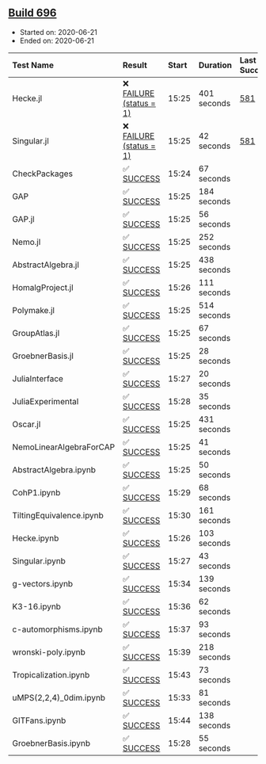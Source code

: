 ## [Build 696](https://oscarci.mathematik.uni-kl.de/job/oscar-julia-1.4/696/)

* Started on: 2020-06-21
* Ended on: 2020-06-21

| Test Name    | Result | Start | Duration | Last Success | First Failure |
|:-------------|:-------|:------|:---------|:-------------|:--------------|
| Hecke.jl | ❌ [FAILURE (status = 1)](https://oscarci.mathematik.uni-kl.de/job/oscar-julia-1.4/696/artifact/logs/build-696/Hecke.jl.log) | 15:25 | 401 seconds | [581](https://oscarci.mathematik.uni-kl.de/job/oscar-julia-1.4/581/) | [582](https://oscarci.mathematik.uni-kl.de/job/oscar-julia-1.4/582/) |
| Singular.jl | ❌ [FAILURE (status = 1)](https://oscarci.mathematik.uni-kl.de/job/oscar-julia-1.4/696/artifact/logs/build-696/Singular.jl.log) | 15:25 | 42 seconds | [581](https://oscarci.mathematik.uni-kl.de/job/oscar-julia-1.4/581/) | [582](https://oscarci.mathematik.uni-kl.de/job/oscar-julia-1.4/582/) |
| CheckPackages | ✅ [SUCCESS](https://oscarci.mathematik.uni-kl.de/job/oscar-julia-1.4/696/artifact/logs/build-696/CheckPackages.log) | 15:24 | 67 seconds |  |  |
| GAP | ✅ [SUCCESS](https://oscarci.mathematik.uni-kl.de/job/oscar-julia-1.4/696/artifact/logs/build-696/GAP.log) | 15:25 | 184 seconds |  |  |
| GAP.jl | ✅ [SUCCESS](https://oscarci.mathematik.uni-kl.de/job/oscar-julia-1.4/696/artifact/logs/build-696/GAP.jl.log) | 15:25 | 56 seconds |  |  |
| Nemo.jl | ✅ [SUCCESS](https://oscarci.mathematik.uni-kl.de/job/oscar-julia-1.4/696/artifact/logs/build-696/Nemo.jl.log) | 15:25 | 252 seconds |  |  |
| AbstractAlgebra.jl | ✅ [SUCCESS](https://oscarci.mathematik.uni-kl.de/job/oscar-julia-1.4/696/artifact/logs/build-696/AbstractAlgebra.jl.log) | 15:25 | 438 seconds |  |  |
| HomalgProject.jl | ✅ [SUCCESS](https://oscarci.mathematik.uni-kl.de/job/oscar-julia-1.4/696/artifact/logs/build-696/HomalgProject.jl.log) | 15:26 | 111 seconds |  |  |
| Polymake.jl | ✅ [SUCCESS](https://oscarci.mathematik.uni-kl.de/job/oscar-julia-1.4/696/artifact/logs/build-696/Polymake.jl.log) | 15:25 | 514 seconds |  |  |
| GroupAtlas.jl | ✅ [SUCCESS](https://oscarci.mathematik.uni-kl.de/job/oscar-julia-1.4/696/artifact/logs/build-696/GroupAtlas.jl.log) | 15:25 | 67 seconds |  |  |
| GroebnerBasis.jl | ✅ [SUCCESS](https://oscarci.mathematik.uni-kl.de/job/oscar-julia-1.4/696/artifact/logs/build-696/GroebnerBasis.jl.log) | 15:25 | 28 seconds |  |  |
| JuliaInterface | ✅ [SUCCESS](https://oscarci.mathematik.uni-kl.de/job/oscar-julia-1.4/696/artifact/logs/build-696/JuliaInterface.log) | 15:27 | 20 seconds |  |  |
| JuliaExperimental | ✅ [SUCCESS](https://oscarci.mathematik.uni-kl.de/job/oscar-julia-1.4/696/artifact/logs/build-696/JuliaExperimental.log) | 15:28 | 35 seconds |  |  |
| Oscar.jl | ✅ [SUCCESS](https://oscarci.mathematik.uni-kl.de/job/oscar-julia-1.4/696/artifact/logs/build-696/Oscar.jl.log) | 15:25 | 431 seconds |  |  |
| NemoLinearAlgebraForCAP | ✅ [SUCCESS](https://oscarci.mathematik.uni-kl.de/job/oscar-julia-1.4/696/artifact/logs/build-696/NemoLinearAlgebraForCAP.log) | 15:25 | 41 seconds |  |  |
| AbstractAlgebra.ipynb | ✅ [SUCCESS](https://oscarci.mathematik.uni-kl.de/job/oscar-julia-1.4/696/artifact/logs/build-696/AbstractAlgebra.ipynb.log) | 15:25 | 50 seconds |  |  |
| CohP1.ipynb | ✅ [SUCCESS](https://oscarci.mathematik.uni-kl.de/job/oscar-julia-1.4/696/artifact/logs/build-696/CohP1.ipynb.log) | 15:29 | 68 seconds |  |  |
| TiltingEquivalence.ipynb | ✅ [SUCCESS](https://oscarci.mathematik.uni-kl.de/job/oscar-julia-1.4/696/artifact/logs/build-696/TiltingEquivalence.ipynb.log) | 15:30 | 161 seconds |  |  |
| Hecke.ipynb | ✅ [SUCCESS](https://oscarci.mathematik.uni-kl.de/job/oscar-julia-1.4/696/artifact/logs/build-696/Hecke.ipynb.log) | 15:26 | 103 seconds |  |  |
| Singular.ipynb | ✅ [SUCCESS](https://oscarci.mathematik.uni-kl.de/job/oscar-julia-1.4/696/artifact/logs/build-696/Singular.ipynb.log) | 15:27 | 43 seconds |  |  |
| g-vectors.ipynb | ✅ [SUCCESS](https://oscarci.mathematik.uni-kl.de/job/oscar-julia-1.4/696/artifact/logs/build-696/g-vectors.ipynb.log) | 15:34 | 139 seconds |  |  |
| K3-16.ipynb | ✅ [SUCCESS](https://oscarci.mathematik.uni-kl.de/job/oscar-julia-1.4/696/artifact/logs/build-696/K3-16.ipynb.log) | 15:36 | 62 seconds |  |  |
| c-automorphisms.ipynb | ✅ [SUCCESS](https://oscarci.mathematik.uni-kl.de/job/oscar-julia-1.4/696/artifact/logs/build-696/c-automorphisms.ipynb.log) | 15:37 | 93 seconds |  |  |
| wronski-poly.ipynb | ✅ [SUCCESS](https://oscarci.mathematik.uni-kl.de/job/oscar-julia-1.4/696/artifact/logs/build-696/wronski-poly.ipynb.log) | 15:39 | 218 seconds |  |  |
| Tropicalization.ipynb | ✅ [SUCCESS](https://oscarci.mathematik.uni-kl.de/job/oscar-julia-1.4/696/artifact/logs/build-696/Tropicalization.ipynb.log) | 15:43 | 73 seconds |  |  |
| uMPS(2,2,4)_0dim.ipynb | ✅ [SUCCESS](https://oscarci.mathematik.uni-kl.de/job/oscar-julia-1.4/696/artifact/logs/build-696/uMPS-2-2-4-_0dim.ipynb.log) | 15:33 | 81 seconds |  |  |
| GITFans.ipynb | ✅ [SUCCESS](https://oscarci.mathematik.uni-kl.de/job/oscar-julia-1.4/696/artifact/logs/build-696/GITFans.ipynb.log) | 15:44 | 138 seconds |  |  |
| GroebnerBasis.ipynb | ✅ [SUCCESS](https://oscarci.mathematik.uni-kl.de/job/oscar-julia-1.4/696/artifact/logs/build-696/GroebnerBasis.ipynb.log) | 15:28 | 55 seconds |  |  |
